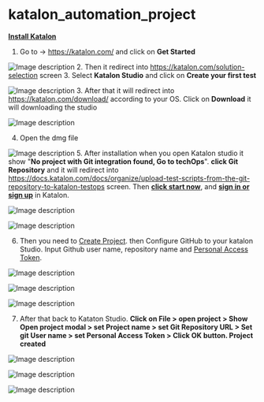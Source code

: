 # katalon_automation_project

**<u>Install Katalon </u>**
1. Go to -> https://katalon.com/ and click on **Get Started**

![Image description](https://dev-to-uploads.s3.amazonaws.com/uploads/articles/ifaclx6t33rhfsqs6aiq.png)
2. Then it redirect into https://katalon.com/solution-selection screen
3. Select **Katalon Studio** and click on **Create your first test**

![Image description](https://dev-to-uploads.s3.amazonaws.com/uploads/articles/7dvse6jx9epc0hjpxdtg.png)
3. After that it will redirect into https://katalon.com/download/ according to your OS. Click on **Download** it will downloading the studio

![Image description](https://dev-to-uploads.s3.amazonaws.com/uploads/articles/3eemebi9857d7dlh3him.png)

4. Open the dmg file 

![Image description](https://dev-to-uploads.s3.amazonaws.com/uploads/articles/7284tnbmsdk4vgria3hk.png)
5. After installation when you open Katalon studio it show "**No project with Git integration found, Go to techOps**". **click  Git Repository** and it will redirect into https://docs.katalon.com/docs/organize/upload-test-scripts-from-the-git-repository-to-katalon-testops screen. Then **<u>click start now</u>**, and <u>**sign in or sign up**</u> in Katalon. 

![Image description](https://dev-to-uploads.s3.amazonaws.com/uploads/articles/dtg0mqqqozctv0d63b6z.png)

![Image description](https://dev-to-uploads.s3.amazonaws.com/uploads/articles/n34fqsmwsscym9vhpvzk.png)

6. Then you need to [Create Project](https://admin.katalon.com/organization/947703/teams/projects?). then Configure GitHub to your katalon Studio. Input Github user name, repository name and [Personal Access Token](https://docs.github.com/en/authentication/keeping-your-account-and-data-secure/creating-a-personal-access-token).

![Image description](https://dev-to-uploads.s3.amazonaws.com/uploads/articles/bct7iddws0omgv27opoo.png)

![Image description](https://dev-to-uploads.s3.amazonaws.com/uploads/articles/5n3f8pzj6eam0ym2stbq.png)

![Image description](https://dev-to-uploads.s3.amazonaws.com/uploads/articles/o0rjr4iu02sou6loqddq.png)

7. After that back to Kataton Studio. **Click on File > open project > Show Open project modal > set Project name > set Git Repository URL > Set git User name > set Personal Access Token > Click OK button. Project created**

![Image description](https://dev-to-uploads.s3.amazonaws.com/uploads/articles/m9jmveiecuxz1ipgr6rj.png)

![Image description](https://dev-to-uploads.s3.amazonaws.com/uploads/articles/etksgkbig9qq5g0baefe.png)

![Image description](https://dev-to-uploads.s3.amazonaws.com/uploads/articles/k87vgn2iwn0z5ghfwhq3.png)
